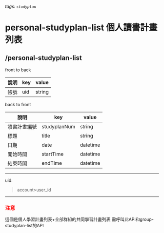 ###### tags: `studyplan`
# personal-studyplan-list 個人讀書計畫列表
## /personal-studyplan-list
front to back

| 說明 | key | value  |
| ---- | --- | ------ |
| 帳號 | uid  | string |

back to front

| 說明         | key          | value    |
| ------------ | ------------ | -------- |
| 讀書計畫編號 | studyplanNum | string   |
| 標題         | title        | string   |
| 日期         | date         | datetime |
| 開始時間     | startTime    | datetime |
| 結束時間     | endTime      | datetime |

---
uid:
 >account>user_id


----
### <font color=red> **注意**  </font>
這個是個人學習計畫列表+全部群組的共同學習計畫列表
需呼叫此API和group-studyplan-list的API
